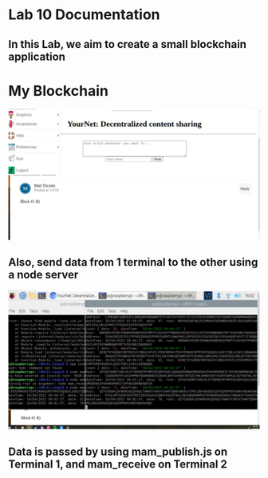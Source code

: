 # Lab 10 Documentation
## In this Lab, we aim to create a small blockchain application
# My Blockchain
![Blockchain](pics/lab10.JPG)
## Also, send data from 1 terminal to the other using a node server
![transmission](pics/lab10.BCJPG.JPG)
## Data is passed by using mam_publish.js on Terminal 1, and mam_receive on Terminal 2

